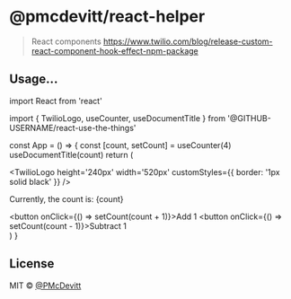 # @pmcdevitt/react-helper

> React components https://www.twilio.com/blog/release-custom-react-component-hook-effect-npm-package

## Usage...

import React from 'react'

import { TwilioLogo, useCounter, useDocumentTitle } from '@GITHUB-USERNAME/react-use-the-things'

const App = () => {
  const [count, setCount] = useCounter(4)
  useDocumentTitle(count)
  return (
        <div>
          <TwilioLogo
            height='240px'
            width='520px'
            customStyles={{ border: '1px solid black' }}
        />
        <p>Currently, the count is: {count}</p>
        <button onClick={() => setCount(count + 1)}>Add 1</button>
        <button onClick={() => setCount(count - 1)}>Subtract 1</button>
        </div>
  )
}

## License

MIT © [@PMcDevitt](https://github.com/PMcDevitt)
